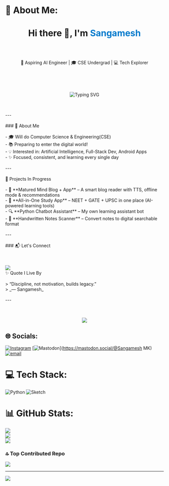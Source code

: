 # 💫 About Me:
<h1 align="center">Hi there 👋, I'm <span style="color:#007acc">Sangamesh</span></h1><br><p align="center"><br>  🚀 Aspiring AI Engineer | 🎓 CSE Undergrad | 💻 Tech Explorer<br></p><br><br><p align="center"><br>  <img src="https://readme-typing-svg.herokuapp.com?font=Fira+Code&duration=2000&pause=1000&center=true&width=435&lines=Learning+Python+%7C+AI+%7C+App+Dev;Never+stop+learning+%F0%9F%92%AA" alt="Typing SVG" /><br></p><br><br>---<br><br>### 🧠 About Me<br><br>- 🎓 Will do Computer Science & Engineering(CSE)<br>- 📚 Preparing to enter the digital world! <br>- 💡 Interested in: Artificial Intelligence, Full-Stack Dev, Android Apps<br>- ✨ Focused, consistent, and learning every single day<br><br>---<br><br> 🚧 Projects In Progress<br><br>- 🧠 **Matured Mind Blog + App** – A smart blog reader with TTS, offline mode & recommendations  <br>- 📘 **All-in-One Study App** – NEET + GATE + UPSC in one place (AI-powered learning tools)  <br>- 🔍 **Python Chatbot Assistant** – My own learning assistant bot  <br>- 📖 **Handwritten Notes Scanner** – Convert notes to digital searchable format<br><br>---<br><br>### 📬 Let's Connect<br><br><p><br>  <a href="mailto:Sangameshmkuri94@gamil.com"><img src="https://img.shields.io/badge/Email-D14836?style=flat&logo=gmail&logoColor=white" /></a><br>✨ Quote I Live By<br><br>> “Discipline, not motivation, builds legacy.”  <br>> _— Sangamesh_<br><br>---<br><br><p align="center"><br>  <img src="https://capsule-render.vercel.app/api?type=waving&color=0:007acc,100:003366&height=120&section=footer"/><br></p>


## 🌐 Socials:
[![Instagram](https://img.shields.io/badge/Instagram-%23E4405F.svg?logo=Instagram&logoColor=white)](https://instagram.com/matured_mind3421) [![Mastodon](https://img.shields.io/badge/-MASTODON-%232B90D9?logo=mastodon&logoColor=white)](https://mastodon.social/@Sangamesh MK) [![email](https://img.shields.io/badge/Email-D14836?logo=gmail&logoColor=white)](mailto:sangameshmkuri94@gmail.com) 

# 💻 Tech Stack:
![Python](https://img.shields.io/badge/python-3670A0?style=for-the-badge&logo=python&logoColor=ffdd54) ![Sketch](https://img.shields.io/badge/Sketch-FFB387?style=for-the-badge&logo=sketch&logoColor=black)
# 📊 GitHub Stats:
![](https://github-readme-stats.vercel.app/api?username=Sangamesh-star&theme=default&hide_border=true&include_all_commits=true&count_private=false)<br/>
![](https://nirzak-streak-stats.vercel.app/?user=Sangamesh-star&theme=default&hide_border=true)<br/>
![](https://github-readme-stats.vercel.app/api/top-langs/?username=Sangamesh-star&theme=default&hide_border=true&include_all_commits=true&count_private=false&layout=compact)

### 🔝 Top Contributed Repo
![](https://github-contributor-stats.vercel.app/api?username=Sangamesh-star&limit=5&theme=dark&combine_all_yearly_contributions=true)

---
[![](https://visitcount.itsvg.in/api?id=Sangamesh-star&icon=0&color=0)](https://visitcount.itsvg.in)

<!-- Proudly created with GPRM ( https://gprm.itsvg.in ) -->
